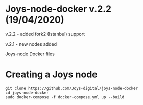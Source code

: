 Joys-node-docker v.2.2 (19/04/2020)
================
v.2.2 - added fork2 (Istanbul) support

v.2.1 - new nodes added


Joys-node Docker files

Creating a Joys node
====================

~~~~~~~~~~~~~~~~~~~~~~~~~~~~~~~~~~~~~~~~~~~~~~~~~~~~~~~~~~~~~~~~~~~~~~~~~~~~~~~~
git clone https://github.com/Joys-digital/joys-node-docker
cd joys-node-docker
sudo docker-compose -f docker-compose.yml up --build
~~~~~~~~~~~~~~~~~~~~~~~~~~~~~~~~~~~~~~~~~~~~~~~~~~~~~~~~~~~~~~~~~~~~~~~~~~~~~~~~
